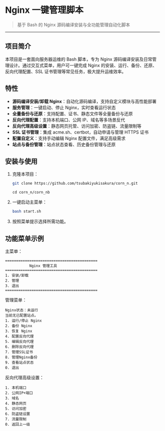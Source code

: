 # Nginx 一键管理脚本

> 基于 Bash 的 Nginx 源码编译安装与全功能管理自动化脚本

---

## 项目简介

本项目是一套面向服务器运维的 Bash 脚本，专为 Nginx 源码编译安装及日常管理设计。通过交互式菜单，用户可一键完成 Nginx 的安装、运行、备份、还原、反向代理配置、SSL 证书管理等常见任务，极大提升运维效率。

## 特性

- **源码编译安装/卸载 Nginx**：自动化源码编译，支持自定义模块与高性能部署
- **服务管理**：一键启动、停止 Nginx，实时查看运行状态
- **全量备份与还原**：支持配置、证书、静态文件等全量备份与还原
- **反向代理配置**：支持本机端口、公网 IP、域名等多场景反代
- **反向代理高级设置**：静态网页托管、访问加密、防盗链、流量限制等
- **SSL 证书管理**：集成 acme.sh、certbot，自动申请与管理 HTTPS 证书
- **配置自定义**：支持手动编辑 Nginx 配置文件，满足高级需求
- **站点与备份管理**：站点状态查看、历史备份管理与还原

## 安装与使用

1. 克隆本项目：
   ```bash
   git clone https://github.com/tsubakiyukisakura/corn_n.git
   ```
   ```
   cd corn_n/corn_nb
   ```
2. 一键启动主菜单：
   ```bash
   bash start.sh
   ```
3. 按照菜单提示选择所需功能。

## 功能菜单示例

主菜单：
```
==========================================
           Nginx 管理工具
==========================================
1. 安装/卸载
2. 管理
3. 退出
==========================================
```

管理菜单：
```
Nginx状态：未运行
当前无已配置站点。
1. 运行/停止 Nginx
2. 备份 Nginx
3. 恢复 Nginx
4. 配置反向代理
5. 编辑反向代理
6. 删除反向代理
7. 管理SSL证书
8. 管理Nginx备份
9. 查看站点状态
0. 退出
```

反向代理高级设置：
```
1. 本机端口
2. 公网IP+端口
3. 域名
4. 静态网页
5. 访问加密
6. 防盗链设置
7. 流量限制
0. 返回上一级
```

